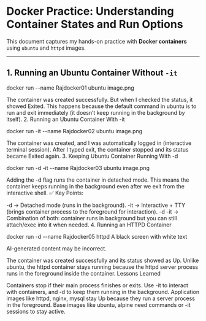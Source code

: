 
# Docker Practice: Understanding Container States and Run Options

This document captures my hands-on practice with **Docker containers** using `ubuntu` and `httpd` images.

---

## 1. Running an Ubuntu Container Without `-it`

docker run --name Rajdocker01 ubuntu
image.png

The container was created successfully.
But when I checked the status, it showed Exited.
This happens because the default command in ubuntu is to run and exit immediately (it doesn’t keep running in the background by itself).
2. Running an Ubuntu Container With -it

docker run -it --name Rajdocker02 ubuntu
image.png

The container was created, and I was automatically logged in (interactive terminal session).
After I typed exit, the container stopped and its status became Exited again.
3. Keeping Ubuntu Container Running With -d

docker run -d -it --name Rajdocker03 ubuntu
image.png

Adding the -d flag runs the container in detached mode.
This means the container keeps running in the background even after we exit from the interactive shell.
✅ Key Points:

-d → Detached mode (runs in the background).
-it → Interactive + TTY (brings container process to the foreground for interaction).
-d -it → Combination of both: container runs in background but you can still attach/exec into it when needed.
4. Running an HTTPD Container

docker run -d --name Rajdocker05 httpd
A black screen with white text

AI-generated content may be incorrect.

The container was created successfully and its status showed as Up.
Unlike ubuntu, the httpd container stays running because the httpd server process runs in the foreground inside the container.
Lessons Learned

Containers stop if their main process finishes or exits.
Use -it to interact with containers, and -d to keep them running in the background.
Application images like httpd, nginx, mysql stay Up because they run a server process in the foreground.
Base images like ubuntu, alpine need commands or -it sessions to stay active.
 

